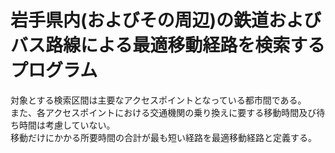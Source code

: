 # 岩手県内(およびその周辺)の鉄道およびバス路線による最適移動経路を検索するプログラム <br>
対象とする検索区間は主要なアクセスポイントとなっている都市間である。<br>
また、各アクセスポイントにおける交通機関の乗り換えに要する移動時間及び待ち時間は考慮していない。 <br>
移動だけにかかる所要時間の合計が最も短い経路を最適移動経路と定義する。 <br>
